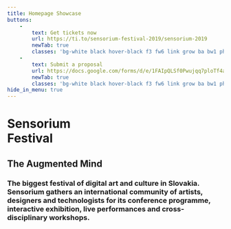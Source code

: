 ```yaml
---
title: Homepage Showcase
buttons:
    -
        text: Get tickets now
        url: https://ti.to/sensorium-festival-2019/sensorium-2019
        newTab: true
        classes: 'bg-white black hover-black f3 fw6 link grow ba bw1 ph3 pv1 mb2 mr2 dib'
    -
        text: Submit a proposal
        url: https://docs.google.com/forms/d/e/1FAIpQLSf0Pwujqq7ploTf4ac455Au5EZCCf8C3LHeup3x7pY0AJR7xw/viewform
        newTab: true
        classes: 'bg-white black hover-black f3 fw6 link grow ba bw1 ph3 pv1 mb2 mr2 dib'
hide_in_menu: true
---
```


<!-- <h2 class="rotated-right">4-5 May 2018, Bratislava</h2> -->
# Sensorium <br class="dn-ns">Festival
## The&nbsp;Augmented Mind
<h3 class="description">The biggest festival of digital art and culture in Slovakia. Sensorium gathers an international community of artists, designers and technologists for its conference programme, interactive exhibition, live performances and cross-disciplinary workshops.</h3>
